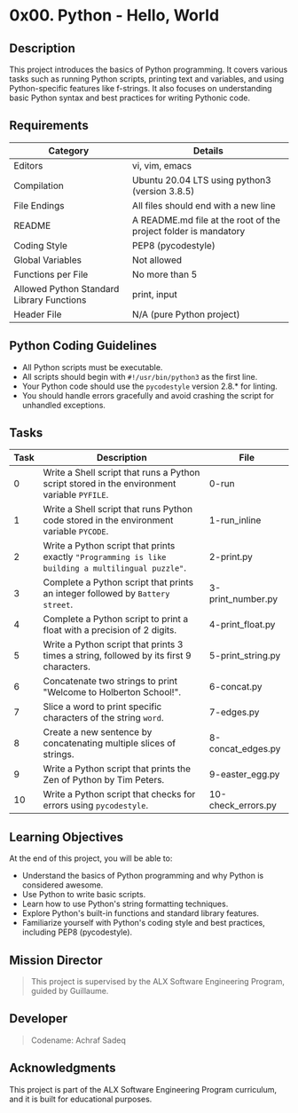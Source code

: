# 0x00. Python - Hello, World

## Description
This project introduces the basics of Python programming. It covers various tasks such as running Python scripts, printing text and variables, and using Python-specific features like f-strings. It also focuses on understanding basic Python syntax and best practices for writing Pythonic code.

## Requirements

| Category | Details |
|----------|---------|
| Editors | vi, vim, emacs |
| Compilation | Ubuntu 20.04 LTS using python3 (version 3.8.5) |
| File Endings | All files should end with a new line |
| README | A README.md file at the root of the project folder is mandatory |
| Coding Style | PEP8 (pycodestyle) |
| Global Variables | Not allowed |
| Functions per File | No more than 5 |
| Allowed Python Standard Library Functions | print, input |
| Header File | N/A (pure Python project) |

## Python Coding Guidelines
- All Python scripts must be executable.
- All scripts should begin with `#!/usr/bin/python3` as the first line.
- Your Python code should use the `pycodestyle` version 2.8.* for linting.
- You should handle errors gracefully and avoid crashing the script for unhandled exceptions.

## Tasks

| Task | Description | File |
|------|-------------|------|
| 0 | Write a Shell script that runs a Python script stored in the environment variable `PYFILE`. | 0-run |
| 1 | Write a Shell script that runs Python code stored in the environment variable `PYCODE`. | 1-run_inline |
| 2 | Write a Python script that prints exactly `"Programming is like building a multilingual puzzle"`. | 2-print.py |
| 3 | Complete a Python script that prints an integer followed by `Battery street`. | 3-print_number.py |
| 4 | Complete a Python script to print a float with a precision of 2 digits. | 4-print_float.py |
| 5 | Write a Python script that prints 3 times a string, followed by its first 9 characters. | 5-print_string.py |
| 6 | Concatenate two strings to print "Welcome to Holberton School!". | 6-concat.py |
| 7 | Slice a word to print specific characters of the string `word`. | 7-edges.py |
| 8 | Create a new sentence by concatenating multiple slices of strings. | 8-concat_edges.py |
| 9 | Write a Python script that prints the Zen of Python by Tim Peters. | 9-easter_egg.py |
| 10 | Write a Python script that checks for errors using `pycodestyle`. | 10-check_errors.py |

## Learning Objectives
At the end of this project, you will be able to:

- Understand the basics of Python programming and why Python is considered awesome.
- Use Python to write basic scripts.
- Learn how to use Python's string formatting techniques.
- Explore Python's built-in functions and standard library features.
- Familiarize yourself with Python's coding style and best practices, including PEP8 (pycodestyle).

## Mission Director

> This project is supervised by the ALX Software Engineering Program, guided by Guillaume.

## Developer

> Codename: Achraf Sadeq

## Acknowledgments

This project is part of the ALX Software Engineering Program curriculum, and it is built for educational purposes.

